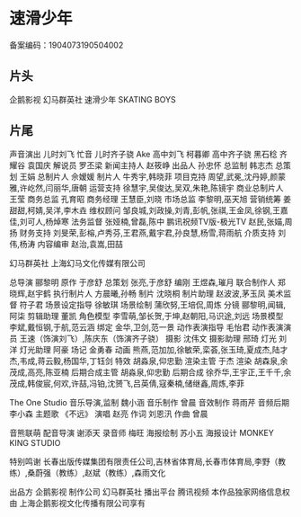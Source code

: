 # 速滑少年
备案编码：1904073190504002
## 片头
企鹅影视
幻马群英社
速滑少年  SKATING BOYS
## 片尾
声音演出
儿时刘飞  忙音
儿时齐子骁  Ake
高中刘飞  柯暮卿
高中齐子骁  黑石稔
齐耀谷  袁国庆
解说员  罗丕梁
新闻主持人  赵筱峥
出品人  孙忠怀
总监制  韩志杰
总策划  王娟
总制片人  佘嫒媛
制片人  牛秀宇,韩晓菲
项目克持  周望,武冕,沈丹婷,颜蒙雅,许屹然,闫丽华,唐朝
运营支持  徐慧宇,吴俊达,吴双,朱艳,陈镜宇
商业总制片人  王莹
商务总监  孔育昭
商务经理  王慧臣,刘晓
市场总监  李黎明,巫天旭
营销统筹  姜甜甜,柯婧,吴洋,李木垚
维权顾问  邹良城,刘政操,刘青,彭帆,张祺,王金凤,徐钢,王嘉佳,刘可人,杨焯寒
法务监督  张娅楠,曾磊,陈中
鹏讯祝频TV版-极光TV  赵民,张媌,周扬
财务支持  刘旻荣,彭榕,卢秀芬,王君燕,戴宇君,孙良慧,杨雪,蒋雨航
介质支持  刘伟,杨涛
内容编审  赵治,袁嵩,田喆

幻马群英社
上海幻马文化传媒有限公司

总导演  郦黎明
原作  于彦舒
总策划  张亮,于彦舒
编刚  王煜森,璀月
联合制作人  郑晓辉,赵宇鹤
执行制片人  方晨曦,孙畅
制片  沈晓桐
制片助理  赵波波,茅玉凤
美术监督  符子君
场景设定指导  徐敏琪
场景绘制  蒲欣努,王培侃,周炼
分镜  郦黎明,闻辑,阿柒
剪辑助理  董凯
角色模型  李雪萌,邹长贺,于坤,赵朝阳,马识途,刘远
场景模型  李斌,戴恒钢,于航,范云涵
绑定  金华,卫剑,范一景
动作表演指导  毛怡君
动作表演演员  王速（饰演刘飞）,陈庆东（饰演齐子骁）
摄影  沈伟文
摄影助理  邢琦
灯光  刘洋
灯光助理  阿豪
场记  金勇春
动画  熊燕,范加加,徐敏荣,栾荟,张玉琦,夏成杰,陆才杰,韦成,蒋云毅,杨国华,丁钰剑
特效  胡淼泉,仰忠勤
渲染主管  于杰
渲染  胡森泉,余茂成,高亮,陈亚楠
后期合成主管  胡淼泉,仰忠勤
后期合成  徐乔华,王宇正,王千千,余茂成,韩俊宸,何欢,许喆,冯铂,沈赟飞,吕英倩,寇秦楠,储继鑫,周炼,李菲

The One Studio
音乐导演,监制  魏小涵
音乐制作  曾晨
音效制作  蒋雨芹
音频后期  李小森
主题歌  《不远》
演唱  赵亮
作词  刘恩汛
作曲  曾晨

音熊联萌
配音导演  谢添天
录音师  梅旺
海报绘制  苏小五
海报设计  MONKEY KING STUDIO

特别鸣谢  长春出版传媒集团有限责任公司,吉林省体育局,长春市体育局,李野（教练）,桑蔚强（教练）,赵斌（教练）,森雨文化

出品方  企鹅影视
制作公司  幻马群英社
播出平台  腾讯视频
本作品独家网络信息权由  上海企鹅影视文化传播有限公司享有